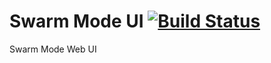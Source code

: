 # Swarm Mode UI [![Build Status](https://travis-ci.org/mlabouardy/swarm-mode-ui.svg?branch=master)](https://travis-ci.org/mlabouardy/swarm-mode-ui)
Swarm Mode Web UI
